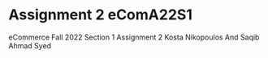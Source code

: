 # Assignment 2 eComA22S1
eCommerce Fall 2022 Section 1 Assignment 2
Kosta Nikopoulos And Saqib Ahmad Syed
